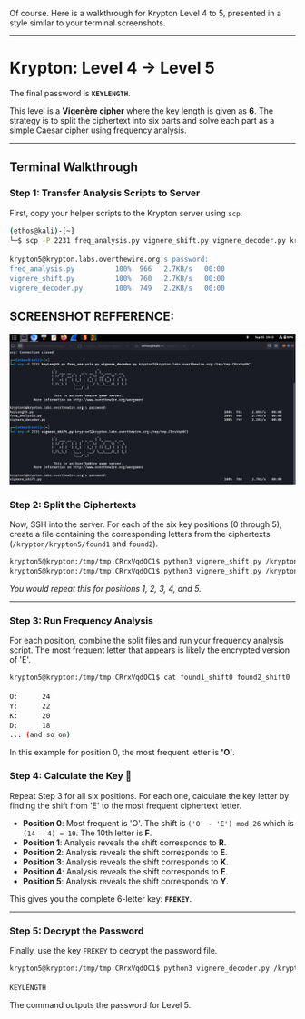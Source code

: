 Of course. Here is a walkthrough for Krypton Level 4 to 5, presented in a style similar to your terminal screenshots.

-----

# Krypton: Level 4 → Level 5

The final password is **`KEYLENGTH`**.

This level is a **Vigenère cipher** where the key length is given as **6**. The strategy is to split the ciphertext into six parts and solve each part as a simple Caesar cipher using frequency analysis.

-----

## Terminal Walkthrough

### Step 1: Transfer Analysis Scripts to Server

First, copy your helper scripts to the Krypton server using `scp`.

```bash
(ethos@kali)-[~]
└─$ scp -P 2231 freq_analysis.py vignere_shift.py vignere_decoder.py krypton5@krypton.labs.overthewire.org:/tmp/tmp.CRrxVqdOC1

krypton5@krypton.labs.overthewire.org's password:
freq_analysis.py          100%  966   2.7KB/s   00:00
vignere_shift.py          100%  760   2.7KB/s   00:00
vignere_decoder.py        100%  749   2.2KB/s   00:00
```
## SCREENSHOT REFFERENCE:
![](screenshots/scp.png)

### Step 2: Split the Ciphertexts

Now, SSH into the server. For each of the six key positions (0 through 5), create a file containing the corresponding letters from the ciphertexts (`/krypton/krypton5/found1` and `found2`).

```bash
krypton5@krypton:/tmp/tmp.CRrxVqdOC1$ python3 vignere_shift.py /krypton/krypton5/found1 6 0 > found1_shift0
krypton5@krypton:/tmp/tmp.CRrxVqdOC1$ python3 vignere_shift.py /krypton/krypton5/found2 6 0 > found2_shift0
```

*You would repeat this for positions 1, 2, 3, 4, and 5.*

-----

### Step 3: Run Frequency Analysis

For each position, combine the split files and run your frequency analysis script. The most frequent letter that appears is likely the encrypted version of 'E'.

```bash
krypton5@krypton:/tmp/tmp.CRrxVqdOC1$ cat found1_shift0 found2_shift0 | python3 freq_analysis.py

O:      24
Y:      22
K:      20
D:      18
... (and so on)
```

In this example for position 0, the most frequent letter is **'O'**.

### Step 4: Calculate the Key 🔑

Repeat Step 3 for all six positions. For each one, calculate the key letter by finding the shift from 'E' to the most frequent ciphertext letter.

  * **Position 0**: Most frequent is 'O'. The shift is `('O' - 'E') mod 26` which is `(14 - 4) = 10`. The 10th letter is **F**.
  * **Position 1**: Analysis reveals the shift corresponds to **R**.
  * **Position 2**: Analysis reveals the shift corresponds to **E**.
  * **Position 3**: Analysis reveals the shift corresponds to **K**.
  * **Position 4**: Analysis reveals the shift corresponds to **E**.
  * **Position 5**: Analysis reveals the shift corresponds to **Y**.

This gives you the complete 6-letter key: **`FREKEY`**.

-----

### Step 5: Decrypt the Password

Finally, use the key `FREKEY` to decrypt the password file.

```bash
krypton5@krypton:/tmp/tmp.CRrxVqdOC1$ python3 vignere_decoder.py /krypton/krypton5/krypton6 FREKEY

KEYLENGTH
```

The command outputs the password for Level 5.

